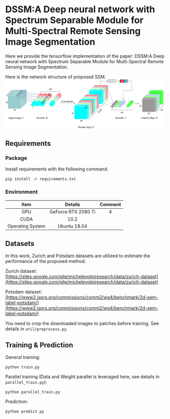# DSSM:A Deep neural network with Spectrum Separable Module for Multi-Spectral Remote Sensing Image Segmentation
Here we provide the tensorflow implementation of the paper: DSSM:A Deep neural network with Spectrum Separable Module for Multi-Spectral Remote Sensing Image Segmentation.

Here is the network structure of proposed SSM. 
![./docs/SSM.png](./docs/SSM.png)

## Requirements
### Package
Install requirements with the following command.
```shell
pip install -r requirements.txt
```

### Environment
|       Item       |       Details       | Comment |
|:----------------:|:-------------------:|:-------:|
|        GPU       | GeForce RTX 2080 Ti |    4    |
|       CUDA       |         10.2        |         |
| Operating System |     Ubuntu 18.04    |         |

## Datasets
In this work, Zurich and Potsdam datasets are utilized to estimate the performance of the proposed method.

Zurich dataset: [https://sites.google.com/site/michelevolpiresearch/data/zurich-dataset](https://sites.google.com/site/michelevolpiresearch/data/zurich-dataset)

Potsdam dataset: [https://www2.isprs.org/commissions/comm2/wg4/benchmark/2d-sem-label-potsdam/](https://www2.isprs.org/commissions/comm2/wg4/benchmark/2d-sem-label-potsdam/)

You need to crop the downloaded images to patches before training. See details in `util/preprocess.py`.

## Training & Prediction
General training:
```shell
python train.py
```

Parallel training (Data and Weight parallel is leveraged here, see details in `parallel_train.py`):
```shell
python parallel_train.py
```

Prediction:
```shell
python predict.py
```